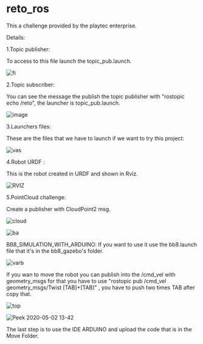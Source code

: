 # reto_ros
This a challenge provided by the playtec enterprise.

Details:

1.Topic publisher:

To access to this file launch the topic_pub.launch.

![fi](https://user-images.githubusercontent.com/59718261/80871992-c35d7b80-8c74-11ea-9286-2b82751c97c0.png)

2.Topic subscriber:

You can see the message the publish the topic publisher with "rostopic echo /reto",
the launcher is topic_pub.launch.

![image](https://user-images.githubusercontent.com/59718261/80871983-b476c900-8c74-11ea-9a3f-215ba78df878.png)


3.Launchers files:

These are the files that we have to launch if we want to try this project:

![vas](https://user-images.githubusercontent.com/59718261/80872455-b0987600-8c77-11ea-9faf-9f6006d50700.png)

4.Robot URDF :

This is the robot created in URDF and shown in Rviz.

![RVIZ](https://user-images.githubusercontent.com/59718261/80872373-1afce680-8c77-11ea-93d3-1434e5593062.png)


5.PointCloud challenge:

Create a publisher with CloudPoint2 msg.

![cloud](https://user-images.githubusercontent.com/59718261/80872423-80e96e00-8c77-11ea-9474-f74e1496a343.png)

![ba](https://user-images.githubusercontent.com/59718261/80872507-fce3b600-8c77-11ea-817f-9b6ac1fbb4ce.png)

BB8_SIMULATION_WITH_ARDUINO:
If you want to use it use the bb8.launch file that it's in the bb8_gazebo's folder.

![varb](https://user-images.githubusercontent.com/59718261/80872750-93fd3d80-8c79-11ea-8ae9-4026d981fda1.png)

If you wan to move the robot you can publish into the /cmd_vel with geometry_msgs for that you have to use "rostopic pub /cmd_vel geometry_msgs/Twist [TAB]+[TAB]" , you have to push two times TAB after copy that.

![top](https://user-images.githubusercontent.com/59718261/80872821-08d07780-8c7a-11ea-860d-56be9a021dbd.png)

![Peek 2020-05-02 13-42](https://user-images.githubusercontent.com/59718261/80872951-db37fe00-8c7a-11ea-83ea-ad8550404aae.gif)

The last step is to use the IDE ARDUINO and upload the code that is in the Move Folder.




